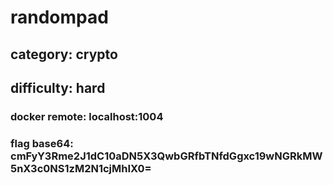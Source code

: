 # randompad

## category: crypto

## difficulty: hard

### docker remote: localhost:1004

### flag base64: cmFyY3Rme2J1dC10aDN5X3QwbGRfbTNfdGgxc19wNGRkMW5nX3c0NS1zM2N1cjMhIX0=
